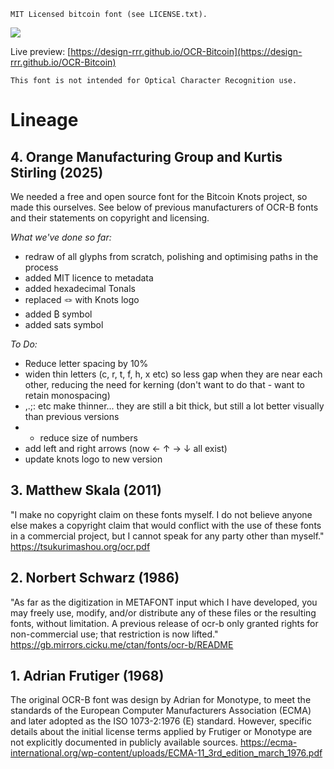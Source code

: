 `MIT Licensed bitcoin font (see LICENSE.txt).`

![](https://design-rrr.github.io/OCR-Bitcoin/media/06.png)

Live preview: [https://design-rrr.github.io/OCR-Bitcoin](https://design-rrr.github.io/OCR-Bitcoin)

`This font is not intended for Optical Character Recognition use.`


# Lineage

## 4. Orange Manufacturing Group and Kurtis Stirling (2025)
We needed a free and open source font for the Bitcoin Knots project, so made this ourselves. See below of previous manufacturers of OCR-B fonts and their statements on copyright and licensing.

*What we've done so far:*
* redraw of all glyphs from scratch, polishing and optimising paths in the process
* added MIT licence to metadata
* added hexadecimal Tonals
* replaced 🪢 with Knots logo
* added ₿ symbol
* added sats symbol


*To Do:*
* Reduce letter spacing by 10%
* widen thin letters (c, r, t, f, h, x etc) so less gap when they are near each other, reducing the need for kerning (don't want to do that - want to retain monospacing)
* ,.;: etc make thinner... they are still a bit thick, but still a lot better visually than previous versions
* * reduce size of numbers
* add left and right arrows (now ← ↑ → ↓ all exist)
* update knots logo to new version 


## 3. Matthew Skala (2011)
"I make no copyright claim on these fonts myself. I do not believe anyone else makes a copyright claim that would conflict with the use of these fonts in a commercial project, but I cannot speak for any party other than myself."
https://tsukurimashou.org/ocr.pdf

## 2. Norbert Schwarz (1986)
"As far as the digitization in METAFONT input which I have developed, you may freely use, modify, and/or distribute any of these files or the resulting fonts, without limitation. A previous release of ocr-b only granted rights for non-commercial use; that restriction is now lifted."
https://gb.mirrors.cicku.me/ctan/fonts/ocr-b/README


## 1. Adrian Frutiger (1968)
The original OCR-B font was design by Adrian for Monotype, to meet the standards of the European Computer Manufacturers Association (ECMA) and later adopted as the ISO 1073-2:1976 (E) standard. However, specific details about the initial license terms applied by Frutiger or Monotype are not explicitly documented in publicly available sources.
https://ecma-international.org/wp-content/uploads/ECMA-11_3rd_edition_march_1976.pdf
